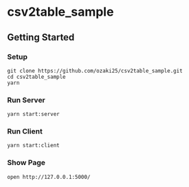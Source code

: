 # csv2table_sample

## Getting Started

### Setup

```
git clone https://github.com/ozaki25/csv2table_sample.git
cd csv2table_sample
yarn
```

### Run Server

```
yarn start:server
```

### Run Client

```
yarn start:client
```

### Show Page

```
open http://127.0.0.1:5000/
```
